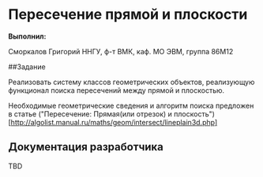 # Пересечение прямой и плоскости

**Выполнил:**

Сморкалов Григорий
ННГУ, ф-т ВМК, каф. МО ЭВМ, группа 86М12

##Задание

Реализовать систему классов геометрических объектов, реализующую функционал поиска пересечений между прямой и плоскостью.

Необходимые геометрические сведения и алгоритм поиска предложен в статье ("Пересечение: Прямая(или отрезок) и плоскость")[http://algolist.manual.ru/maths/geom/intersect/lineplain3d.php]

## Документация разработчика

TBD